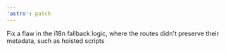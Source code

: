 ```yaml
---
'astro': patch
---
```


Fix a flaw in the i18n fallback logic, where the routes didn't preserve their metadata, such as hoisted scripts

